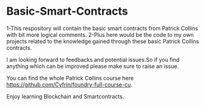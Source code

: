 # Basic-Smart-Contracts
1-This respository will contain the basic smart contracts from Patrick Collins with bit more logical comments.
2-Plus here would be the code to my own projects related to the knowledge gained through these basic Patrick Collins contracts.

I am looking forward to feedbacks and potential issues.So if you find anything which can be improved please make sure to raise an issue.

You can find the whole Patrick Collins course here https://github.com/Cyfrin/foundry-full-course-cu.

Enjoy learning Blockchain and Smartcontracts.
